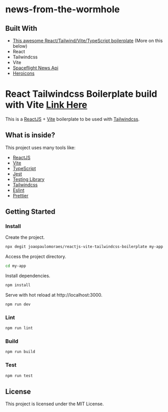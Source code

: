 # news-from-the-wormhole

## Built With 
- [This awesome React/Tailwind/Vite/TypeScript boilerplate](https://github.com/joaopaulomoraes/reactjs-vite-tailwindcss-boilerplate) (More on this below)
- React
- Tailwindcss
- Vite
- [Spaceflight News Api](https://spaceflightnewsapi.net/)
- [Heroicons](https://heroicons.com/)



# React Tailwindcss Boilerplate build with Vite [Link Here](https://github.com/joaopaulomoraes/reactjs-vite-tailwindcss-boilerplate)

This is a [ReactJS](https://reactjs.org) + [Vite](https://vitejs.dev) boilerplate to be used with [Tailwindcss](https://tailwindcss.com).

## What is inside?

This project uses many tools like:

- [ReactJS](https://reactjs.org)
- [Vite](https://vitejs.dev)
- [TypeScript](https://www.typescriptlang.org)
- [Jest](https://jestjs.io)
- [Testing Library](https://testing-library.com)
- [Tailwindcss](https://tailwindcss.com)
- [Eslint](https://eslint.org)
- [Prettier](https://prettier.io)

## Getting Started

### Install

Create the project.

```bash
npx degit joaopaulomoraes/reactjs-vite-tailwindcss-boilerplate my-app
```

Access the project directory.

```bash
cd my-app
```

Install dependencies.

```bash
npm install
```

Serve with hot reload at http://localhost:3000.

```bash
npm run dev
```

### Lint

```bash
npm run lint
```

### Build

```bash
npm run build
```

### Test

```bash
npm run test
```

## License

This project is licensed under the MIT License.
